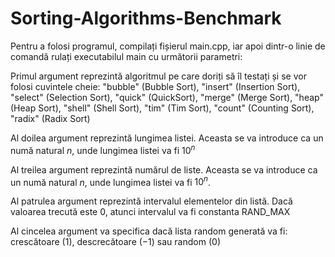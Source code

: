 # Sorting-Algorithms-Benchmark

Pentru a folosi programul, compilați fișierul main.cpp, iar apoi dintr-o linie de comandă rulați executabilul
main cu următorii parametri:

Primul argument reprezintă algoritmul pe care doriți să îl testați și se vor folosi cuvintele cheie: "bubble" (Bubble Sort), "insert" (Insertion Sort), "select" (Selection Sort), "quick" (QuickSort), "merge" (Merge Sort), "heap" (Heap Sort), "shell" (Shell Sort), "tim" (Tim Sort), "count" (Counting Sort), "radix" (Radix Sort)

Al doilea argument reprezintă lungimea listei. Aceasta se va introduce ca un numă natural $n$, unde lungimea listei va fi $10^n$

Al treilea argument reprezintă numărul de liste. Aceasta se va introduce ca un numă natural $n$, unde lungimea listei va fi $10^n$.

Al patrulea argument reprezintă intervalul elementelor din listă. Dacă valoarea trecută este $0$, atunci intervalul va fi constanta RAND_MAX

Al cincelea argument va specifica dacă lista random generată va fi: crescătoare ($1$), descrecătoare ($-1$) sau random ($0$)
